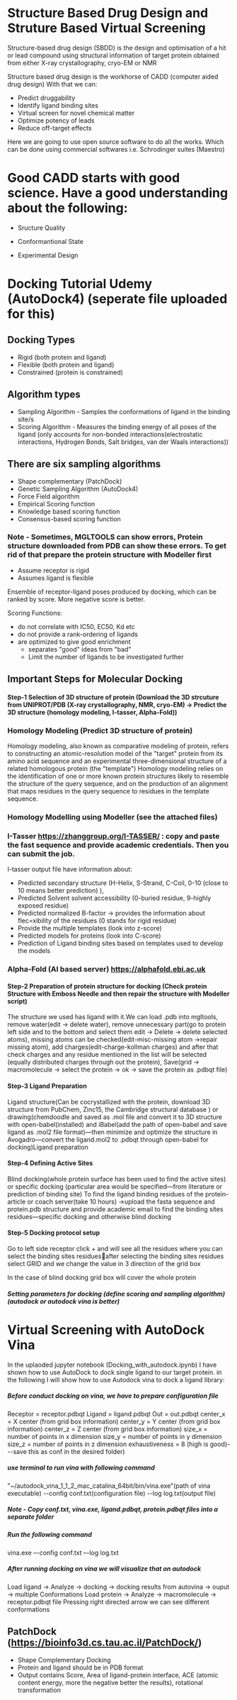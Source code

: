 # Structure Based Drug Design and Struture Based Virtual Screening

Structure-based drug design (SBDD) is the design and optimisation of a hit or lead compound using structural information of target protein obtained from either X-ray crystallography, cryo-EM or NMR

Structure based drug design is the workhorse of CADD (computer aided drug design)
With that we can:
 * Predict druggability
 * Identify ligand binding sites
 * Virtual screen for novel chemical matter
 * Optimize potency of leads
 * Reduce off-target effects


Here we are going to use open source software to do all the works. Which can be done using commercial softwares i.e. Schrodinger suites (Maestro)

# Good CADD starts with good science. Have a good understanding about the following: 

* Sructure Quality

* Conformantional State

* Experimental Design


# Docking Tutorial Udemy (AutoDock4) (seperate file uploaded for this)

## Docking Types
   * Rigid (both protein and ligand)
   * Flexible (both protein and ligand)
   * Constrained (protein is constrained)
   
## Algorithm types 
   * Sampling Algorithm - Samples the conformations of ligand in the binding site/s
   * Scoring Algorithm - Measures the binding energy of all poses of the ligand (only accounts for non-bonded interactions(electrostatic interactions, Hydrogen Bonds, Salt bridges, van der Waals interactions))
   
## There are six sampling algorithms
   * Shape complementary (PatchDock)
   * Genetic Sampling Algorithm (AutoDock4)
   * Force Field algorithm 
   * Empirical Scoring function
   * Knowledge based scoring function
   * Consensus-based scoring function

### Note - Sometimes, MGLTOOLS can show errors, Protein structure downloaded from PDB can show these errors. To get rid of that prepare the protein structure with Modeller first

* Assume receptor is rigid
* Assumes ligand is flexible

Ensemble of receptor-ligand poses produced by docking, which can be  ranked by score. More negative score is better. 

Scoring Functions:
* do not correlate with IC50, EC50, Kd etc
* do not provide a rank-ordering of ligands
* are optimized to give good enrichment
    * separates "good" ideas from "bad"
    * Limit the number of ligands to be investigated further
    
## Important Steps for Molecular Docking

  #### Step-1 Selection of 3D structure of protein (Download the 3D strcuture from UNIPROT/PDB (X-ray crystallography, NMR, cryo-EM) -> Predict the 3D structure (homology modeling, I-tasser, Alpha-Fold))

### Homology Modeling (Predict 3D structure of protein)

Homology modeling, also known as comparative modeling of protein, refers to constructing an atomic-resolution model of the "target" protein from its amino acid sequence and an experimental three-dimensional structure of a related homologous protein (the "template")
Homology modeling relies on the identification of one or more known protein structures likely to resemble the structure of the query sequence, and on the production of an alignment that maps residues in the query sequence to residues in the template sequence.


### Homology Modelling using Modeller (see the attached files)

### I-Tasser https://zhanggroup.org/I-TASSER/ : copy and paste the fast sequence and provide academic credentials. Then you can submit the job.  

I-tasser output file have information about: 

* Predicted secondary structure (H-Helix, S-Strand, C-Coil, 0-10 (close to 10 means better prediction) ), 
* Predicted Solvent solvent accessibility (0-buried residue, 9-highly exposed residue)
* Predicted normalized B-factor -> provides the information about flec=xibility of the residues (0 stands for rigid residue)
* Provide the multiple templates (look into z-score)
* Predicted models for proteins (look into C-score)
* Prediction of Ligand binding sites based on templates used to develop the models

### Alpha-Fold (AI based server) https://alphafold.ebi.ac.uk

  #### Step-2 Preparation of protein structure for docking (Check protein Structure with Emboss Needle and then repair the structure with Modeller script)
  
  The structure we used has ligand with it.We can load .pdb into mgltools, remove water(edit -> delete water), remove unnecessary part(go to protein left side and to the bottom and select them edit -> Delete -> delete selected atoms), missing atoms can be checked(edit-misc-missing atom ->repair missing atom), add charges(edit-charge-kollman charges) and after that check charges and any residue mentioned in the list will be selected (equally distributed charges through out the protein), Save(grid -> macromolecule -> select the protein  -> ok -> save the protein as .pdbqt file)
  
  #### Step-3 Ligand Preparation 
  
  Ligand structure(Can be cocrystallized with the protein, download 3D structure from PubChem, Zinc15, the Cambridge structural database ) or drawing(chemdoodle and saved as .mol file and convert it to 3D structure with open-babel(installed) and iBabel(add the path of open-babel and save ligand as .mol2 file format)—then minimize and optimize the structure in Avogadro—convert the ligand.mol2 to .pdbqt through open-babel for docking)Ligand preparation
  
  #### Step-4 Defining Active Sites
  
  Blind docking(whole protein surface has been used to find the active sites) or specific docking (particular area would be specified—from literature or prediction of binding site)
  To find the ligand binding residues of the protein-article or coach server(take 10 hours) ->upload the fasta sequence and protein.pdb structure and provide academic email to find the binding sites residues—specific docking and otherwise blind docking
  
  #### Step-5 Docking protocol setup
  
Go to left side receptor click + and will see all the residues where you can select the binding sites residuesafter selecting the binding sites residues select GRID and we change the value in 3 direction of the grid box

In the case of blind docking grid box will cover the whole protein

  ##### Setting parameters for docking (define scoring and sampling algorithm)(autodock or autodock vina is better)

# Virtual Screening with AutoDock Vina

In the uplaoded jupyter notebook (Docking_with_autodock.ipynb) I have shown how to use AutoDock to dock single ligand to our target protein. in the following I will show how to use Autodock vina to dock a ligand library:   

##### Before conduct docking on vina, we have to prepare configuration file
Receptor = receptor.pdbqt
Ligand = ligand.pdbqt
Out = out.pdbqt
center_x = X center (from grid box information)
center_y = Y center (from grid box information)
center_z = Z center (from grid box information)
size_x = number of points in x dimension
size_y = number of points in y dimension
size_z = number of points in z dimension
exhaustiveness = 8 (high is good)---save this as conf in the desired folder)

##### use terminal to run vina with following command
"~/autodock_vina_1_1_2_mac_catalina_64bit/bin/vina.exe"(path of vina executable) --config conf.txt(configuration file) --log log.txt(output file)

##### Note - Copy conf.txt, vina.exe, ligand.pdbqt, protein.pdbqt files into a separate folder

##### Run the following command 

 vina.exe –-config conf.txt –-log log.txt 

##### After running docking on vina we will visualize that on autodock
Load ligand -> Analyze -> docking -> docking results from autovina -> ouput -> multiple 
Conformations
Load protein -> Analyze -> macromolecule -> receptor.pdbqt file
Pressing right directed arrow we can see different conformations


## PatchDock (https://bioinfo3d.cs.tau.ac.il/PatchDock/)

* Shape Complementary Docking 
* Protein and ligand should be in PDB format
* Output contains Score, Area of ligand-protein interface, ACE (atomic content energy, more the negative better the results), rotational transformation

    
